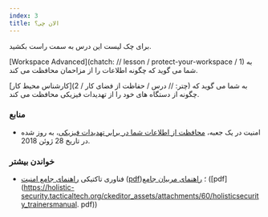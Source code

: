 ```yaml
---
index: 3
title: الان چی؟
---
```

برای چک لیست این درس به سمت راست بکشید.

[Workspace Advanced](chatch: // lesson / protect-your-workspace / 1) به شما می گوید که چگونه اطلاعات را از مزاحمان محافظت می کند.

[کارشناس محیط کار](چتر: // درس / حفاظت از فضای کار / 2) به شما می گوید که چگونه از دستگاه های خود را از تهدیدات فیزیکی محافظت می کند.

### منابع

* امنیت در یک جعبه، [محافظت از اطلاعات شما در برابر تهدیدات فیزیکی](https://securityinabox.org/en/guide/physical/)، به روز شده در تاریخ 28 ژوئن 2018.

### خواندن بیشتر

- فناوری تاکتیکی [راهنمای جامع امنیت](https://holistic-security.tacticaltech.org) ([pdf](https://holistic-security.tacticaltech.org/downloads.html))؛ [راهنمای مربیان جامع](https://holistic-security.tacticaltech.org/trainers-manual.html) ([pdf](https://holistic-security.tacticaltech.org/ckeditor_assets/attachments/60/holisticsecurity_trainersmanual. pdf))